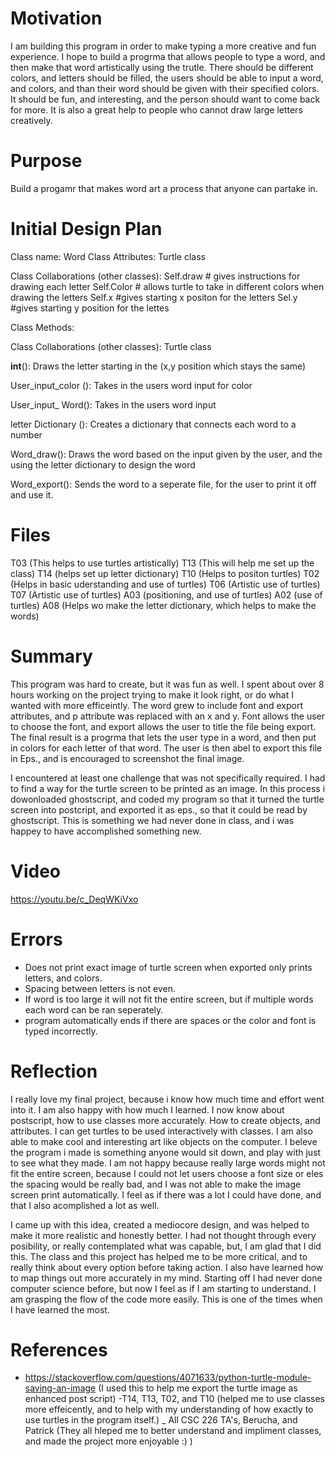 # Motivation
I am building this program in order to make typing a more creative and fun experience.
I hope to build a progrma that allows people to type a word, and then make that word artistically using the trutle. 
There should be different colors, and letters should be filled, the users should be able to input a word, and colors, and than 
their word should be given with their specified colors. It should be fun, and interesting, and the person should want to come back for more. It is also a great help to people who cannot draw large letters creatively. 

# Purpose
Build  a progamr that makes word art a process that anyone can partake in. 

# Initial Design Plan


Class name: Word
Class Attributes:  Turtle class


Class Collaborations (other classes):
Self.draw	# gives instructions for drawing each letter
Self.Color 	# allows turtle to take in different colors when drawing the letters
Self.x		#gives starting x positon for the letters
Sel.y 		#gives starting y position for the lettes
  


Class Methods: 

Class Collaborations (other classes):
Turtle class 

__int__():
Draws the letter starting in the (x,y position which stays the same)

User_input_color ():
Takes in the users word input for color

User_input_ Word():
Takes in the users word input

letter Dictionary ():
Creates a dictionary that connects each word to a number

Word_draw():
Draws the word based on the input given by the user, and the using the letter dictionary to design the word

Word_export(): 
Sends the word to a seperate file, for the user to print it off and use it. 


# Files
T03 (This helps to use turtles artistically)
T13 (This will help me set up the class)
T14 (helps set up letter dictionary)
T10 (Helps to positon turtles)
T02 (Helps in basic uderstanding and use of turtles)
T06 (Artistic use of turtles)
T07 (Artistic use of turtles)
A03 (positioning, and use of turtles)
A02 (use of turtles)
A08 (Helps wo make the letter dictionary, which helps to make the words)


# Summary
  This program was hard to create, but it was fun as well. I spent about over 8 hours working on  the project trying to make it look right, or do what I wanted with more efficeintly. The word grew to include font and export attributes, and p attribute was replaced with an x and y. Font allows the user to choose the font, and export allows the user to title the file being export. The final result is a progrma that lets the user type in a word, and then put in colors for each letter of that word. The user is then abel to export this file in Eps., and is encouraged to screenshot the final image. 
  
  I encountered at least one challenge that was not specifically required. I had to find a way for the turtle screen to be printed as an image. In this process i dowonloaded ghostscript, and coded my program so that it turned the turtle screen into postcript, and exported it as eps., so that it could be read by ghostscript. This is something we had never done in class, and i was happey to have accomplished something new. 

# Video
https://youtu.be/c_DeqWKiVxo

# Errors
- Does not print exact image of turtle screen when exported only prints letters, and colors.
- Spacing between letters is not even.
- If word is too large it will not fit the entire screen, but if multiple words each word can be ran seperately.
- program automatically ends if there are spaces or the color and font is typed incorrectly.

# Reflection
I really love my final project, because i know how much time and effort went into it. I am also happy with how much I learned. I now know about postscript, how to use classes more accurately. How to create objects, and attributes. I can get turtles to be used interactively with classes. I am also able to make cool and interesting art like objects on the computer. I beleve the program i made is something anyone would sit down, and play with just to see what they made. I am not happy because really large words might not fit the entire screen, because I could not let users choose a font size or eles the spacing would be really bad, and I was not able to make the image screen print automatically. I feel as if there was a lot I could have done, and that I also acomplished a lot as well.

I came up with this idea, created a mediocore design, and was helped to make it more realistic and honestly better. I had not thought through every posibility, or really contemplated what was capable, but, I am glad that I did this. The class and this project has helped me to be more critical, and to really think about every option before taking action. I also have learned how to map things out more accurately in my mind. Starting off I had never done computer science before, but now I feel as if I am starting to understand. I am grasping the flow of the code more easily. This is one of the times when I have learned the most. 

# References
- https://stackoverflow.com/questions/4071633/python-turtle-module-saving-an-image (I used this to help me export the turtle image as enhanced post script)
-T14, T13, T02, and T10 (helped me to use classes more effeicently, and to help with my understanding of how exactly to use turtles in the program itself.) 
_ All CSC 226 TA's, Berucha, and Patrick (They all hleped me to better understand and impliment classes, and made the project more enjoyable :) )

